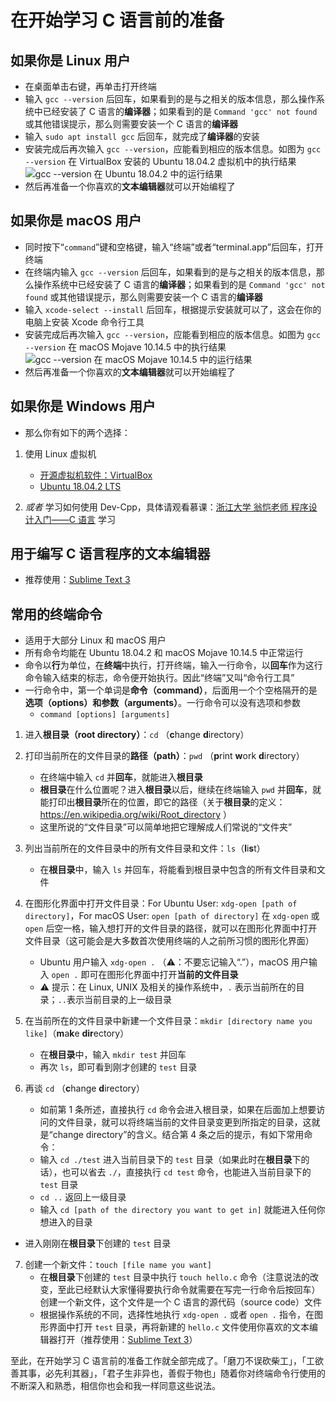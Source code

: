 # 在开始学习 C 语言前的准备

## 如果你是 Linux 用户
* 在桌面单击右键，再单击打开终端
* 输入 `gcc --version` 后回车，如果看到的是与之相关的版本信息，那么操作系统中已经安装了 C 语言的**编译器**；如果看到的是 `Command 'gcc' not found` 或其他错误提示，那么则需要安装一个 C 语言的**编译器**
* 输入 `sudo apt install gcc` 后回车，就完成了**编译器**的安装
* 安装完成后再次输入 `gcc --version`，应能看到相应的版本信息。如图为 `gcc --version` 在 VirtualBox 安装的 Ubuntu 18.04.2 虚拟机中的执行结果
![`gcc --version` 在 Ubuntu 18.04.2 中的运行结果](https://github.com/wangyunduo/Intro-to-C/blob/master/Lecture%200/figures/ubuntu_gcc_version.png)
* 然后再准备一个你喜欢的**文本编辑器**就可以开始编程了

## 如果你是 macOS 用户
* 同时按下“`command`”键和空格键，输入“终端”或者“terminal.app”后回车，打开终端
* 在终端内输入 `gcc --version` 后回车，如果看到的是与之相关的版本信息，那么操作系统中已经安装了 C 语言的**编译器**；如果看到的是 `Command 'gcc' not found` 或其他错误提示，那么则需要安装一个 C 语言的**编译器**
* 输入 `xcode-select --install` 后回车，根据提示安装就可以了，这会在你的电脑上安装 Xcode 命令行工具
* 安装完成后再次输入 `gcc --version`，应能看到相应的版本信息。如图为 `gcc --version` 在 macOS Mojave 10.14.5 中的执行结果
![`gcc --version` 在 macOS Mojave 10.14.5 中的运行结果](https://github.com/wangyunduo/Intro-to-C/blob/master/Lecture%200/figures/macOS_gcc_version.png)
* 然后再准备一个你喜欢的**文本编辑器**就可以开始编程了

## 如果你是 Windows 用户
* 那么你有如下的两个选择：

1. 使用 Linux 虚拟机
	* [开源虚拟机软件：VirtualBox](https://www.virtualbox.org/wiki/Downloads)
	* [Ubuntu 18.04.2 LTS](https://ubuntu.com/download/desktop)

2. *或者* 学习如何使用 Dev-Cpp，具体请观看慕课：[浙江大学 翁恺老师 程序设计入门——C 语言](http://www.icourse163.org/course/ZJU-199001?tid=235001) 学习

## 用于编写 C 语言程序的**文本编辑器**
* 推荐使用：[Sublime Text 3](https://www.sublimetext.com/3)

## 常用的终端命令
* 适用于大部分 Linux 和 macOS 用户
* 所有命令均能在 Ubuntu 18.04.2 和 macOS Mojave 10.14.5 中正常运行
* 命令以**行**为单位，在**终端**中执行，打开终端，输入一行命令，以**回车**作为这行命令输入结束的标志，命令便开始执行。因此“终端”又叫“命令行工具”
* 一行命令中，第一个单词是**命令（command）**，后面用一个个空格隔开的是**选项（options）**和**参数（arguments）**。一行命令可以没有选项和参数
	* `command [options] [arguments]`

1. 进入**根目录（root directory）**：`cd` （**c**hange **d**irectory）

2. 打印当前所在的文件目录的**路径（path）**：`pwd` （**p**rint **w**ork **d**irectory）
	* 在终端中输入 `cd` 并**回车**，就能进入**根目录**
	* **根目录**在什么位置呢？进入**根目录**以后，继续在终端输入 `pwd` 并**回车**，就能打印出**根目录**所在的位置，即它的路径（关于**根目录**的定义：https://en.wikipedia.org/wiki/Root_directory ）
	* 这里所说的“文件目录”可以简单地把它理解成人们常说的“文件夹”

3. 列出当前所在的文件目录中的所有文件目录和文件：`ls`（**l**i**s**t）
	* 在**根目录**中，输入 `ls` 并回车，将能看到根目录中包含的所有文件目录和文件

4. 在图形化界面中打开文件目录：For Ubuntu User: `xdg-open [path of directory]`，For macOS User: `open [path of directory]` 在 `xdg-open` 或 `open` 后空一格，输入想打开的文件目录的路径，就可以在图形化界面中打开文件目录（这可能会是大多数首次使用终端的人之前所习惯的图形化界面）
	* Ubuntu 用户输入 `xdg-open .` （⚠️：不要忘记输入“.”），macOS 用户输入 `open .` 即可在图形化界面中打开**当前的文件目录**
	* ⚠️ 提示：在 Linux, UNIX 及相关的操作系统中，`.` 表示当前所在的目录；`..`表示当前目录的上一级目录

5. 在当前所在的文件目录中新建一个文件目录：`mkdir [directory name you like]`（**m**a**k**e **dir**ectory）
	* 在**根目录**中，输入 `mkdir test` 并回车
	* 再次 `ls`，即可看到刚才创建的 `test` 目录

6. 再谈 `cd` （**c**hange **d**irectory）
	* 如前第 1 条所述，直接执行 `cd` 命令会进入根目录，如果在后面加上想要访问的文件目录，就可以将终端当前的文件目录变更到所指定的目录，这就是“change directory”的含义。结合第 4 条之后的提示，有如下常用命令：
	* 输入 `cd ./test` 进入当前目录下的 `test` 目录（如果此时在**根目录**下的话），也可以省去 `./`，直接执行 `cd test` 命令，也能进入当前目录下的 `test` 目录
	* `cd ..` 返回上一级目录
	* 输入 `cd [path of the directory you want to get in]` 就能进入任何你想进入的目录

* 进入刚刚在**根目录**下创建的 `test` 目录

7. 创建一个新文件：`touch [file name you want]`
	* 在**根目录**下创建的 `test` 目录中执行 `touch hello.c` 命令（注意说法的改变，至此已经默认大家懂得要执行命令就需要在写完一行命令后按回车）创建一个新文件，这个文件是一个 C 语言的源代码（source code）文件
	* 根据操作系统的不同，选择性地执行 `xdg-open .` 或者 `open .` 指令，在图形界面中打开 `test` 目录，再将新建的 `hello.c` 文件使用你喜欢的文本编辑器打开（推荐使用：[Sublime Text 3](https://www.sublimetext.com/3)）

至此，在开始学习 C 语言前的准备工作就全部完成了。「磨刀不误砍柴工」，「工欲善其事，必先利其器」，「君子生非异也，善假于物也」随着你对终端命令行使用的不断深入和熟悉，相信你也会和我一样同意这些说法。
